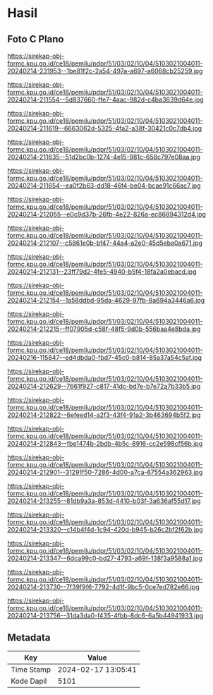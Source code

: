 # Hasil

## Foto C Plano

https://sirekap-obj-formc.kpu.go.id/ce18/pemilu/pdpr/51/03/02/10/04/5103021004011-20240214-231953--1be81f2c-2a54-497a-a697-a6068cb25259.jpg

https://sirekap-obj-formc.kpu.go.id/ce18/pemilu/pdpr/51/03/02/10/04/5103021004011-20240214-211554--5d837660-ffe7-4aac-982d-c4ba3639d64e.jpg

https://sirekap-obj-formc.kpu.go.id/ce18/pemilu/pdpr/51/03/02/10/04/5103021004011-20240214-211619--6663062d-5325-4fa2-a38f-30421c0c7db4.jpg

https://sirekap-obj-formc.kpu.go.id/ce18/pemilu/pdpr/51/03/02/10/04/5103021004011-20240214-211635--51d2bc0b-1274-4e15-981c-658c797e08aa.jpg

https://sirekap-obj-formc.kpu.go.id/ce18/pemilu/pdpr/51/03/02/10/04/5103021004011-20240214-211654--ea0f2b63-dd18-46f4-be04-bcae91c66ac7.jpg

https://sirekap-obj-formc.kpu.go.id/ce18/pemilu/pdpr/51/03/02/10/04/5103021004011-20240214-212055--e0c9d37b-26fb-4e22-826a-ec86894312d4.jpg

https://sirekap-obj-formc.kpu.go.id/ce18/pemilu/pdpr/51/03/02/10/04/5103021004011-20240214-212107--c5861e0b-bf47-44a4-a2e0-45d5eba0a671.jpg

https://sirekap-obj-formc.kpu.go.id/ce18/pemilu/pdpr/51/03/02/10/04/5103021004011-20240214-212131--23ff79d2-4fe5-4940-b5f4-18fa2a0ebacd.jpg

https://sirekap-obj-formc.kpu.go.id/ce18/pemilu/pdpr/51/03/02/10/04/5103021004011-20240214-212154--1a58ddbd-95da-4629-97fb-8a694a3446a6.jpg

https://sirekap-obj-formc.kpu.go.id/ce18/pemilu/pdpr/51/03/02/10/04/5103021004011-20240214-212215--ff07905d-c58f-48f5-9d0b-556baa4e8bda.jpg

https://sirekap-obj-formc.kpu.go.id/ce18/pemilu/pdpr/51/03/02/10/04/5103021004011-20240216-115847--ed4dbda0-fbd7-45c0-b814-85a37a54c5af.jpg

https://sirekap-obj-formc.kpu.go.id/ce18/pemilu/pdpr/51/03/02/10/04/5103021004011-20240214-212629--7661f927-c817-41dc-bd7e-b7e72a7b33b5.jpg

https://sirekap-obj-formc.kpu.go.id/ce18/pemilu/pdpr/51/03/02/10/04/5103021004011-20240214-212822--6efeed14-a2f3-43f4-91a2-3b463694b5f2.jpg

https://sirekap-obj-formc.kpu.go.id/ce18/pemilu/pdpr/51/03/02/10/04/5103021004011-20240214-212843--fbe1474b-2bdb-4b5c-8916-cc2e598cf56b.jpg

https://sirekap-obj-formc.kpu.go.id/ce18/pemilu/pdpr/51/03/02/10/04/5103021004011-20240214-212901--31291f50-7286-4d00-a7ca-67554a362963.jpg

https://sirekap-obj-formc.kpu.go.id/ce18/pemilu/pdpr/51/03/02/10/04/5103021004011-20240214-213255--81db9a3a-853d-4410-b03f-3a636af55d17.jpg

https://sirekap-obj-formc.kpu.go.id/ce18/pemilu/pdpr/51/03/02/10/04/5103021004011-20240214-213320--c14b4f4d-1c94-420d-b945-b26c2bf2f62b.jpg

https://sirekap-obj-formc.kpu.go.id/ce18/pemilu/pdpr/51/03/02/10/04/5103021004011-20240214-213347--6dca99c0-bd27-4793-a69f-138f3a9588a1.jpg

https://sirekap-obj-formc.kpu.go.id/ce18/pemilu/pdpr/51/03/02/10/04/5103021004011-20240214-213730--7f39f9f6-7792-4d1f-9bc5-0ce7ed782e66.jpg

https://sirekap-obj-formc.kpu.go.id/ce18/pemilu/pdpr/51/03/02/10/04/5103021004011-20240214-213756--31da3da0-f435-4fbb-8dc6-6a5b44941933.jpg


## Metadata

| Key        | Value               |
| ---------- | ------------------- |
| Time Stamp | 2024-02-17 13:05:41 |
| Kode Dapil | 5101                |



